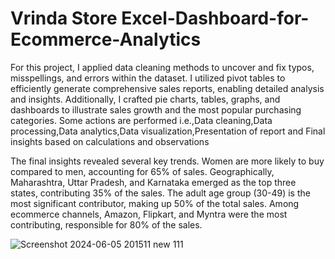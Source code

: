 # Vrinda Store Excel-Dashboard-for-Ecommerce-Analytics
For this project, I applied data cleaning methods to uncover and fix typos, misspellings, and errors within the dataset. I utilized pivot tables to efficiently generate comprehensive sales reports, enabling detailed analysis and insights. Additionally, I crafted pie charts, tables, graphs, and dashboards to illustrate sales growth and the most popular purchasing categories.
Some actions are performed i.e.,Data cleaning,Data processing,Data analytics,Data visualization,Presentation of report and Final insights based on calculations and observations

The final insights revealed several key trends. Women are more likely to buy compared to men, accounting for 65% of sales. Geographically, Maharashtra, Uttar Pradesh, and Karnataka emerged as the top three states, contributing 35% of the sales. The adult age group (30-49) is the most significant contributor, making up 50% of the total sales. Among ecommerce channels, Amazon, Flipkart, and Myntra were the most contributing, responsible for 80% of the sales.

![Screenshot 2024-06-05 201511 new 111](https://github.com/putulsaini/Excel-Ecommerce_Project/assets/156244133/5b5bd61d-2544-455c-9864-839939d1b9d6)
